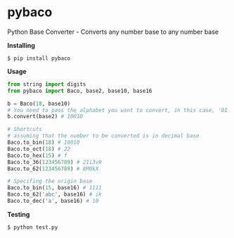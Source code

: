 pybaco
======

Python Base Converter - Converts any number base to any number base

**Installing**
```
$ pip install pybaco
```

**Usage**
``` python
from string import digits
from pybaco import Baco, base2, base10, base16

b = Baco(18, base10)
# You need to pass the alphabet you want to convert, in this case, '01' (binary)
b.convert(base2) # 10010

# Shortcuts
# assuming that the number to be converted is in decimal base
Baco.to_bin(18) # 10010
Baco.to_oct(18) # 22
Baco.to_hex(15) # f
Baco.to_36(123456789) # 21i3v9
Baco.to_62(123456789) # 8M0kX

# Specifing the origin base
Baco.to_bin(15, base16) # 1111
Baco.to_62('abc', base16) # ik
Baco.to_dec('a', base16) # 10

```

**Testing**
``` python
$ python test.py
```
